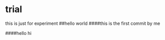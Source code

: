 # trial
this is just for experiment
##hello world
####this is the first commit by me


####hello hi
